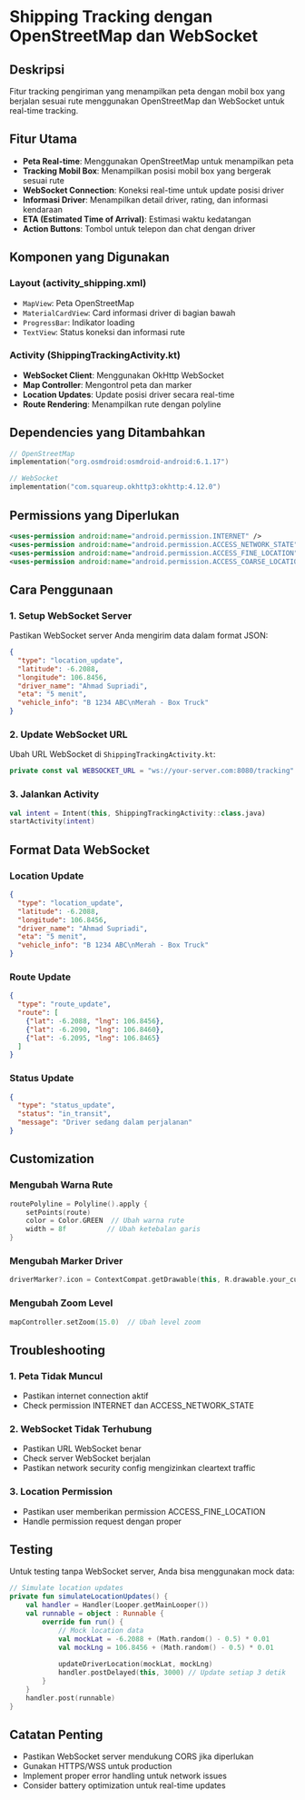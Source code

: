 # Shipping Tracking dengan OpenStreetMap dan WebSocket

## Deskripsi
Fitur tracking pengiriman yang menampilkan peta dengan mobil box yang berjalan sesuai rute menggunakan OpenStreetMap dan WebSocket untuk real-time tracking.

## Fitur Utama
- **Peta Real-time**: Menggunakan OpenStreetMap untuk menampilkan peta
- **Tracking Mobil Box**: Menampilkan posisi mobil box yang bergerak sesuai rute
- **WebSocket Connection**: Koneksi real-time untuk update posisi driver
- **Informasi Driver**: Menampilkan detail driver, rating, dan informasi kendaraan
- **ETA (Estimated Time of Arrival)**: Estimasi waktu kedatangan
- **Action Buttons**: Tombol untuk telepon dan chat dengan driver

## Komponen yang Digunakan

### Layout (activity_shipping.xml)
- `MapView`: Peta OpenStreetMap
- `MaterialCardView`: Card informasi driver di bagian bawah
- `ProgressBar`: Indikator loading
- `TextView`: Status koneksi dan informasi rute

### Activity (ShippingTrackingActivity.kt)
- **WebSocket Client**: Menggunakan OkHttp WebSocket
- **Map Controller**: Mengontrol peta dan marker
- **Location Updates**: Update posisi driver secara real-time
- **Route Rendering**: Menampilkan rute dengan polyline

## Dependencies yang Ditambahkan
```kotlin
// OpenStreetMap
implementation("org.osmdroid:osmdroid-android:6.1.17")

// WebSocket
implementation("com.squareup.okhttp3:okhttp:4.12.0")
```

## Permissions yang Diperlukan
```xml
<uses-permission android:name="android.permission.INTERNET" />
<uses-permission android:name="android.permission.ACCESS_NETWORK_STATE" />
<uses-permission android:name="android.permission.ACCESS_FINE_LOCATION" />
<uses-permission android:name="android.permission.ACCESS_COARSE_LOCATION" />
```

## Cara Penggunaan

### 1. Setup WebSocket Server
Pastikan WebSocket server Anda mengirim data dalam format JSON:

```json
{
  "type": "location_update",
  "latitude": -6.2088,
  "longitude": 106.8456,
  "driver_name": "Ahmad Supriadi",
  "eta": "5 menit",
  "vehicle_info": "B 1234 ABC\nMerah - Box Truck"
}
```

### 2. Update WebSocket URL
Ubah URL WebSocket di `ShippingTrackingActivity.kt`:
```kotlin
private const val WEBSOCKET_URL = "ws://your-server.com:8080/tracking"
```

### 3. Jalankan Activity
```kotlin
val intent = Intent(this, ShippingTrackingActivity::class.java)
startActivity(intent)
```

## Format Data WebSocket

### Location Update
```json
{
  "type": "location_update",
  "latitude": -6.2088,
  "longitude": 106.8456,
  "driver_name": "Ahmad Supriadi",
  "eta": "5 menit",
  "vehicle_info": "B 1234 ABC\nMerah - Box Truck"
}
```

### Route Update
```json
{
  "type": "route_update",
  "route": [
    {"lat": -6.2088, "lng": 106.8456},
    {"lat": -6.2090, "lng": 106.8460},
    {"lat": -6.2095, "lng": 106.8465}
  ]
}
```

### Status Update
```json
{
  "type": "status_update",
  "status": "in_transit",
  "message": "Driver sedang dalam perjalanan"
}
```

## Customization

### Mengubah Warna Rute
```kotlin
routePolyline = Polyline().apply {
    setPoints(route)
    color = Color.GREEN  // Ubah warna rute
    width = 8f          // Ubah ketebalan garis
}
```

### Mengubah Marker Driver
```kotlin
driverMarker?.icon = ContextCompat.getDrawable(this, R.drawable.your_custom_icon)
```

### Mengubah Zoom Level
```kotlin
mapController.setZoom(15.0)  // Ubah level zoom
```

## Troubleshooting

### 1. Peta Tidak Muncul
- Pastikan internet connection aktif
- Check permission INTERNET dan ACCESS_NETWORK_STATE

### 2. WebSocket Tidak Terhubung
- Pastikan URL WebSocket benar
- Check server WebSocket berjalan
- Pastikan network security config mengizinkan cleartext traffic

### 3. Location Permission
- Pastikan user memberikan permission ACCESS_FINE_LOCATION
- Handle permission request dengan proper

## Testing
Untuk testing tanpa WebSocket server, Anda bisa menggunakan mock data:

```kotlin
// Simulate location updates
private fun simulateLocationUpdates() {
    val handler = Handler(Looper.getMainLooper())
    val runnable = object : Runnable {
        override fun run() {
            // Mock location data
            val mockLat = -6.2088 + (Math.random() - 0.5) * 0.01
            val mockLng = 106.8456 + (Math.random() - 0.5) * 0.01
            
            updateDriverLocation(mockLat, mockLng)
            handler.postDelayed(this, 3000) // Update setiap 3 detik
        }
    }
    handler.post(runnable)
}
```

## Catatan Penting
- Pastikan WebSocket server mendukung CORS jika diperlukan
- Gunakan HTTPS/WSS untuk production
- Implement proper error handling untuk network issues
- Consider battery optimization untuk real-time updates
